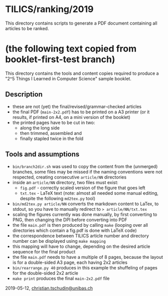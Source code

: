 # TILICS/ranking/2019

This directory contains scripts to generate a PDF document
containing all articles to be ranked.

# (the following text copied from booklet-first-test branch)

This directory contains the tools and content copies required to produce
a "2^5 Things I Learned in Computer Science" sample booklet.

## Description
- these are not (yet) the final/revised/grammar-checked articles
- the final PDF (```main-2x2.pdf```) has to be printed on a A3 printer (or it results, if printed on A4, on a mini version of the booklet)
- the printed pages have to be cut in two:
  - along the long side
  - then trimmed, assembled and
  - finally stapled twice in the fold

## Tools and assumptions

- ```bin/branch2dir.sh``` was used to copy the content from the (unmerged) branches, some files may be missed if the naming conventions were not respected, creating consecutive ```article/NN``` directories
- inside an ```article/NN``` directory, two files must exist:
  * ```fig.pdf``` - correctly scaled version of the figure that goes left
  * ```txt.tex``` - LaTeX text (note: almost all needed some manual editing, despite the following ```md2tex.py``` tool)
- ```bin/md2tex.py article/NN``` converts the markdown content to LaTex, to stdout, so you have to manually redirect to ```> article/NN/txt.tex```
- scaling the figures currently was done manually, by first converting to PNG, then changing the DPI before converting into PDF
- the file ```main.pdf``` is then produced by calling ```make``` (looping over all directories which contain a fig.pdf is done with LaTeX code)
- the correspondence between TILICS article number and directory number can be displayed using ```make mapping```
- this mapping will have to change, depending on the desired article sequence for the final product
- the file ```main.pdf``` needs to have a multiple of 8 pages, because the layout is for a double-sided A3 page, each having 2x2 articles
- ```bin/rearrange.py 40``` produces in this example the shuffeling of pages for the double-sided 2x2 article
- ```make print``` produces the final ```main-2x2.pdf``` file

2019-05-12, christian.tschudin@unibas.ch
